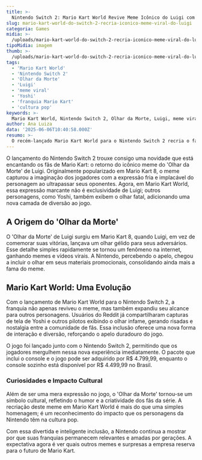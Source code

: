 ```yaml
---
title: >-
  Nintendo Switch 2: Mario Kart World Revive Meme Icônico do Luigi com Novo Toque
slug: mario-kart-world-do-switch-2-recria-iconico-meme-viral-do-luigi
categoria: Games
midia: >-
  /uploads/mario-kart-world-do-switch-2-recria-iconico-meme-viral-do-luigi-thumb.webp
tipoMidia: imagem
thumb: >-
  /uploads/mario-kart-world-do-switch-2-recria-iconico-meme-viral-do-luigi-thumb.webp
tags:
  - 'Mario Kart World'
  - 'Nintendo Switch 2'
  - 'Olhar da Morte'
  - 'Luigi'
  - 'meme viral'
  - 'Yoshi'
  - 'franquia Mario Kart'
  - 'cultura pop'
keywords: >-
  Mario Kart World, Nintendo Switch 2, Olhar da Morte, Luigi, meme viral, Yoshi, franquia Mario Kart, cultura pop
author: Ana Luiza
data: '2025-06-06T10:40:58.000Z'
resumo: >-
  O recém-lançado Mario Kart World para o Nintendo Switch 2 recria o famoso meme 'Olhar da Morte' de Luigi, agora com um elenco expandido de personagens exibindo o olhar intimidador.
---
```


O lançamento do Nintendo Switch 2 trouxe consigo uma novidade que está encantando os fãs de Mario Kart: o retorno do icônico meme do 'Olhar da Morte' de Luigi. Originalmente popularizado em Mario Kart 8, o meme capturou a imaginação dos jogadores com a expressão fria e implacável do personagem ao ultrapassar seus oponentes. Agora, em Mario Kart World, essa expressão marcante não é exclusividade de Luigi; outros personagens, como Yoshi, também exibem o olhar fatal, adicionando uma nova camada de diversão ao jogo. 

## A Origem do 'Olhar da Morte'

O 'Olhar da Morte' de Luigi surgiu em Mario Kart 8, quando Luigi, em vez de comemorar suas vitórias, lançava um olhar gélido para seus adversários. Esse detalhe simples rapidamente se tornou um fenômeno na internet, ganhando memes e vídeos virais. A Nintendo, percebendo o apelo, chegou a incluir o olhar em seus materiais promocionais, consolidando ainda mais a fama do meme.

## Mario Kart World: Uma Evolução

Com o lançamento de Mario Kart World para o Nintendo Switch 2, a franquia não apenas reviveu o meme, mas também expandiu seu alcance para outros personagens. Usuários do Reddit já compartilharam capturas de tela de Yoshi e outros pilotos exibindo o olhar infame, gerando risadas e nostalgia entre a comunidade de fãs. Essa inclusão oferece uma nova forma de interação e diversão, reforçando o apelo duradouro do jogo. 

O jogo foi lançado junto com o Nintendo Switch 2, permitindo que os jogadores mergulhem nessa nova experiência imediatamente. O pacote que inclui o console e o jogo pode ser adquirido por R$ 4.799,99, enquanto o console sozinho está disponível por R$ 4.499,99 no Brasil.

### Curiosidades e Impacto Cultural

Além de ser uma mera expressão no jogo, o 'Olhar da Morte' tornou-se um símbolo cultural, refletindo o humor e a criatividade dos fãs da série. A recriação deste meme em Mario Kart World é mais do que uma simples homenagem; é um reconhecimento do impacto que os personagens da Nintendo têm na cultura pop.

Com essa divertida e inteligente inclusão, a Nintendo continua a mostrar por que suas franquias permanecem relevantes e amadas por gerações. A expectativa agora é ver quais outros memes e surpresas a empresa reserva para o futuro de Mario Kart.